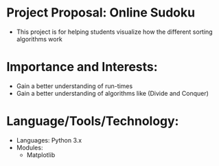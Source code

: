 # Project Proposal: Online Sudoku
* This project is for helping students visualize how the different sorting algorithms work

# Importance and Interests:
* Gain a better understanding of run-times
* Gain a better understanding of algorithms like (Divide and Conquer)

# Language/Tools/Technology:
* Languages: Python 3.x
* Modules:
    * Matplotlib
